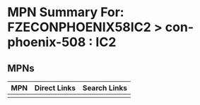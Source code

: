 



# MPN Summary For: FZECONPHOENIX58IC2 > con-phoenix-508 : IC2

## MPNs
  

|MPN|Direct Links|Search Links|
| :--- | :--- | :--- |
||||
